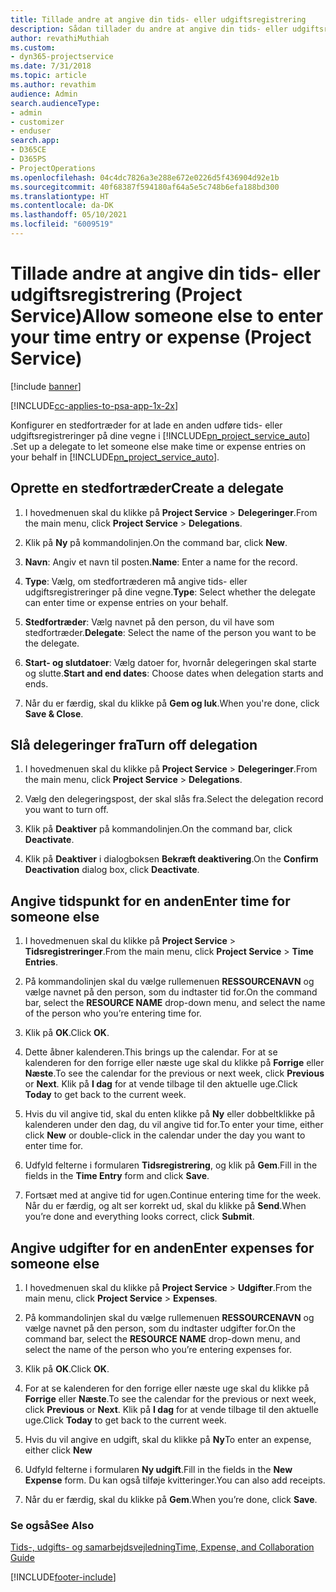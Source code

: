 ```yaml
---
title: Tillade andre at angive din tids- eller udgiftsregistrering
description: Sådan tillader du andre at angive din tids- eller udgiftsregistrering i Project Service
author: revathiMuthiah
ms.custom:
- dyn365-projectservice
ms.date: 7/31/2018
ms.topic: article
ms.author: revathim
audience: Admin
search.audienceType:
- admin
- customizer
- enduser
search.app:
- D365CE
- D365PS
- ProjectOperations
ms.openlocfilehash: 04c4dc7826a3e288e672e0226d5f436904d92e1b
ms.sourcegitcommit: 40f68387f594180af64a5e5c748b6efa188bd300
ms.translationtype: HT
ms.contentlocale: da-DK
ms.lasthandoff: 05/10/2021
ms.locfileid: "6009519"
---
```

# <a name="allow-someone-else-to-enter-your-time-entry-or-expense-project-service"></a><span data-ttu-id="9afec-103">Tillade andre at angive din tids- eller udgiftsregistrering (Project Service)</span><span class="sxs-lookup"><span data-stu-id="9afec-103">Allow someone else to enter your time entry or expense (Project Service)</span></span>

[!include [banner](../includes/psa-now-project-operations.md)]

[!INCLUDE[cc-applies-to-psa-app-1x-2x](../includes/cc-applies-to-psa-app-1x-2x.md)]

<span data-ttu-id="9afec-104">Konfigurer en stedfortræder for at lade en anden udføre tids- eller udgiftsregistreringer på dine vegne i [!INCLUDE[pn_project_service_auto](../includes/pn-project-service-auto.md)] .</span><span class="sxs-lookup"><span data-stu-id="9afec-104">Set up a delegate to let someone else make time or expense entries on your behalf in [!INCLUDE[pn_project_service_auto](../includes/pn-project-service-auto.md)].</span></span>  
  
## <a name="create-a-delegate"></a><span data-ttu-id="9afec-105">Oprette en stedfortræder</span><span class="sxs-lookup"><span data-stu-id="9afec-105">Create a delegate</span></span>  
  
1.  <span data-ttu-id="9afec-106">I hovedmenuen skal du klikke på **Project Service** > **Delegeringer**.</span><span class="sxs-lookup"><span data-stu-id="9afec-106">From the main menu, click **Project Service** > **Delegations**.</span></span>  
  
2.  <span data-ttu-id="9afec-107">Klik på **Ny** på kommandolinjen.</span><span class="sxs-lookup"><span data-stu-id="9afec-107">On the command bar, click **New**.</span></span>  
  
3. <span data-ttu-id="9afec-108">**Navn**: Angiv et navn til posten.</span><span class="sxs-lookup"><span data-stu-id="9afec-108">**Name**: Enter a name for the record.</span></span>  
  
4. <span data-ttu-id="9afec-109">**Type**: Vælg, om stedfortræderen må angive tids- eller udgiftsregistreringer på dine vegne.</span><span class="sxs-lookup"><span data-stu-id="9afec-109">**Type**: Select whether the delegate can enter time or expense entries on your behalf.</span></span>  
  
5. <span data-ttu-id="9afec-110">**Stedfortræder**: Vælg navnet på den person, du vil have som stedfortræder.</span><span class="sxs-lookup"><span data-stu-id="9afec-110">**Delegate**: Select the name of the person you want to be the delegate.</span></span>  
  
6. <span data-ttu-id="9afec-111">**Start- og slutdatoer**: Vælg datoer for, hvornår delegeringen skal starte og slutte.</span><span class="sxs-lookup"><span data-stu-id="9afec-111">**Start and end dates**: Choose dates when delegation starts and ends.</span></span>  
  
7.  <span data-ttu-id="9afec-112">Når du er færdig, skal du klikke på **Gem og luk**.</span><span class="sxs-lookup"><span data-stu-id="9afec-112">When you're done, click **Save & Close**.</span></span>  
  
## <a name="turn-off-delegation"></a><span data-ttu-id="9afec-113">Slå delegeringer fra</span><span class="sxs-lookup"><span data-stu-id="9afec-113">Turn off delegation</span></span>  
  
1.  <span data-ttu-id="9afec-114">I hovedmenuen skal du klikke på **Project Service** > **Delegeringer**.</span><span class="sxs-lookup"><span data-stu-id="9afec-114">From the main menu, click **Project Service** > **Delegations**.</span></span>  
  
2.  <span data-ttu-id="9afec-115">Vælg den delegeringspost, der skal slås fra.</span><span class="sxs-lookup"><span data-stu-id="9afec-115">Select the delegation record you want to turn off.</span></span>  
  
3.  <span data-ttu-id="9afec-116">Klik på **Deaktiver** på kommandolinjen.</span><span class="sxs-lookup"><span data-stu-id="9afec-116">On the command bar, click **Deactivate**.</span></span>  
  
4.  <span data-ttu-id="9afec-117">Klik på **Deaktiver** i dialogboksen **Bekræft deaktivering**.</span><span class="sxs-lookup"><span data-stu-id="9afec-117">On the **Confirm Deactivation** dialog box, click **Deactivate**.</span></span>  
  
## <a name="enter-time-for-someone-else"></a><span data-ttu-id="9afec-118">Angive tidspunkt for en anden</span><span class="sxs-lookup"><span data-stu-id="9afec-118">Enter time for someone else</span></span>  
  
1.  <span data-ttu-id="9afec-119">I hovedmenuen skal du klikke på **Project Service** > **Tidsregistreringer**.</span><span class="sxs-lookup"><span data-stu-id="9afec-119">From the main menu, click **Project Service** > **Time Entries**.</span></span>  
  
2.  <span data-ttu-id="9afec-120">På kommandolinjen skal du vælge rullemenuen **RESSOURCENAVN** og vælge navnet på den person, som du indtaster tid for.</span><span class="sxs-lookup"><span data-stu-id="9afec-120">On the command bar, select the **RESOURCE NAME** drop-down menu, and select the name of the person who you’re entering time for.</span></span>  
  
3.  <span data-ttu-id="9afec-121">Klik på **OK**.</span><span class="sxs-lookup"><span data-stu-id="9afec-121">Click **OK**.</span></span>  
  
4.  <span data-ttu-id="9afec-122">Dette åbner kalenderen.</span><span class="sxs-lookup"><span data-stu-id="9afec-122">This brings up the calendar.</span></span> <span data-ttu-id="9afec-123">For at se kalenderen for den forrige eller næste uge skal du klikke på **Forrige** eller **Næste**.</span><span class="sxs-lookup"><span data-stu-id="9afec-123">To see the calendar for the previous or next week, click **Previous** or **Next**.</span></span> <span data-ttu-id="9afec-124">Klik på **I dag** for at vende tilbage til den aktuelle uge.</span><span class="sxs-lookup"><span data-stu-id="9afec-124">Click **Today** to get back to the current week.</span></span>  
  
5.  <span data-ttu-id="9afec-125">Hvis du vil angive tid, skal du enten klikke på **Ny** eller dobbeltklikke på kalenderen under den dag, du vil angive tid for.</span><span class="sxs-lookup"><span data-stu-id="9afec-125">To enter your time, either click **New** or double-click in the calendar under the day you want to enter time for.</span></span>  
  
6.  <span data-ttu-id="9afec-126">Udfyld felterne i formularen **Tidsregistrering**, og klik på **Gem**.</span><span class="sxs-lookup"><span data-stu-id="9afec-126">Fill in the fields in the **Time Entry** form and click **Save**.</span></span>  
  
7.  <span data-ttu-id="9afec-127">Fortsæt med at angive tid for ugen.</span><span class="sxs-lookup"><span data-stu-id="9afec-127">Continue entering time for the week.</span></span> <span data-ttu-id="9afec-128">Når du er færdig, og alt ser korrekt ud, skal du klikke på **Send**.</span><span class="sxs-lookup"><span data-stu-id="9afec-128">When you’re done and everything looks correct, click **Submit**.</span></span>  
  
## <a name="enter-expenses-for-someone-else"></a><span data-ttu-id="9afec-129">Angive udgifter for en anden</span><span class="sxs-lookup"><span data-stu-id="9afec-129">Enter expenses for someone else</span></span>  
  
1.  <span data-ttu-id="9afec-130">I hovedmenuen skal du klikke på **Project Service** > **Udgifter**.</span><span class="sxs-lookup"><span data-stu-id="9afec-130">From the main menu, click **Project Service** > **Expenses**.</span></span>  
  
2.  <span data-ttu-id="9afec-131">På kommandolinjen skal du vælge rullemenuen **RESSOURCENAVN** og vælge navnet på den person, som du indtaster udgifter for.</span><span class="sxs-lookup"><span data-stu-id="9afec-131">On the command bar, select the **RESOURCE NAME** drop-down menu, and select the name of the person who you’re entering expenses for.</span></span>  
  
3.  <span data-ttu-id="9afec-132">Klik på **OK**.</span><span class="sxs-lookup"><span data-stu-id="9afec-132">Click **OK**.</span></span>  
  
4.  <span data-ttu-id="9afec-133">For at se kalenderen for den forrige eller næste uge skal du klikke på **Forrige** eller **Næste**.</span><span class="sxs-lookup"><span data-stu-id="9afec-133">To see the calendar for the previous or next week, click **Previous** or **Next**.</span></span> <span data-ttu-id="9afec-134">Klik på **I dag** for at vende tilbage til den aktuelle uge.</span><span class="sxs-lookup"><span data-stu-id="9afec-134">Click **Today** to get back to the current week.</span></span>  
  
5.  <span data-ttu-id="9afec-135">Hvis du vil angive en udgift, skal du klikke på **Ny**</span><span class="sxs-lookup"><span data-stu-id="9afec-135">To enter an expense, either click **New**</span></span>  
  
6.  <span data-ttu-id="9afec-136">Udfyld felterne i formularen **Ny udgift**.</span><span class="sxs-lookup"><span data-stu-id="9afec-136">Fill in the fields in the **New Expense** form.</span></span> <span data-ttu-id="9afec-137">Du kan også tilføje kvitteringer.</span><span class="sxs-lookup"><span data-stu-id="9afec-137">You can also add receipts.</span></span>  
  
7.  <span data-ttu-id="9afec-138">Når du er færdig, skal du klikke på **Gem**.</span><span class="sxs-lookup"><span data-stu-id="9afec-138">When you’re done, click **Save**.</span></span>  
  
### <a name="see-also"></a><span data-ttu-id="9afec-139">Se også</span><span class="sxs-lookup"><span data-stu-id="9afec-139">See Also</span></span>  
 [<span data-ttu-id="9afec-140">Tids-, udgifts- og samarbejdsvejledning</span><span class="sxs-lookup"><span data-stu-id="9afec-140">Time, Expense, and Collaboration Guide</span></span>](../psa/time-expense-collaboration-guide.md)


[!INCLUDE[footer-include](../includes/footer-banner.md)]